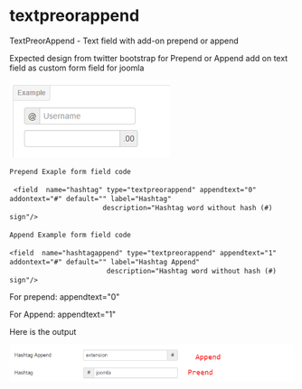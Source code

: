 textpreorappend
===============
TextPreorAppend  - Text field with add-on prepend or append

Expected design from twitter bootstrap for Prepend or Append add on text field as custom form field for joomla

![addontextfieldtwitterbootstrap](https://raw.githubusercontent.com/manchumahara/textpreorappend/master/screenshot-1.png "Examle addon text field using twitter bootstrap")

```
Prepend Exaple form field code

 <field  name="hashtag" type="textpreorappend" appendtext="0" addontext="#" default="" label="Hashtag"
                       description="Hashtag word without hash (#) sign"/>

Append Example form field code

<field  name="hashtagappend" type="textpreorappend" appendtext="1" addontext="#" default="" label="Hashtag Append"
                        description="Hashtag word without hash (#) sign"/>
```

For prepend:
 appendtext="0"
 
For Append:
 appendtext="1"

Here is the output

![Screenshot2](https://raw.githubusercontent.com/manchumahara/textpreorappend/master/screenshot-2.png)
